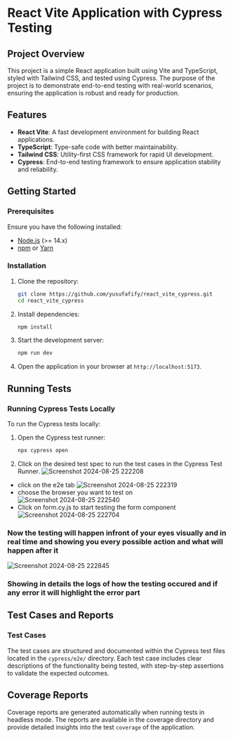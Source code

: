 # React Vite Application with Cypress Testing

## Project Overview

This project is a simple React application built using Vite and TypeScript, styled with Tailwind CSS, and tested using Cypress. The purpose of the project is to demonstrate end-to-end testing with real-world scenarios, ensuring the application is robust and ready for production.

## Features

- **React Vite**: A fast development environment for building React applications.
- **TypeScript**: Type-safe code with better maintainability.
- **Tailwind CSS**: Utility-first CSS framework for rapid UI development.
- **Cypress**: End-to-end testing framework to ensure application stability and reliability.

## Getting Started

### Prerequisites

Ensure you have the following installed:

- [Node.js](https://nodejs.org/) (>= 14.x)
- [npm](https://www.npmjs.com/) or [Yarn](https://yarnpkg.com/)

### Installation

1. Clone the repository:
    ```bash
    git clone https://github.com/yusufafify/react_vite_cypress.git
    cd react_vite_cypress
    ```

2. Install dependencies:
    ```bash
    npm install
    ```

3. Start the development server:
    ```bash
    npm run dev
    ```

4. Open the application in your browser at `http://localhost:5173`.

## Running Tests

### Running Cypress Tests Locally

To run the Cypress tests locally:

1. Open the Cypress test runner:
    ```bash
    npx cypress open
    ```

2. Click on the desired test spec to run the test cases in the Cypress Test Runner.
![Screenshot 2024-08-25 222208](https://github.com/user-attachments/assets/1eae4483-4a86-43a5-8f92-f468feaf181b)
- click on the e2e tab
![Screenshot 2024-08-25 222319](https://github.com/user-attachments/assets/f794e3cb-be2f-44bc-a22e-ab516440a68d)
- choose the browser you want to test on
![Screenshot 2024-08-25 222540](https://github.com/user-attachments/assets/1c9a4ad7-418a-476d-bd65-9919ac5f668e)
- Click on form.cy.js to start testing the form component
![Screenshot 2024-08-25 222704](https://github.com/user-attachments/assets/657cf9a1-46d0-456b-9662-b5e53c74a262)
### Now the testing will happen infront of your eyes visually and in real time and showing you every possible action and what will happen after it 
![Screenshot 2024-08-25 222845](https://github.com/user-attachments/assets/7b152008-ec65-4e2a-87b0-809d7ad4ca4f)
### Showing in details the logs of how the testing occured and if any error it will highlight the error part


## Test Cases and Reports
### Test Cases
The test cases are structured and documented within the Cypress test files located in the `cypress/e2e/` directory. Each test case includes clear descriptions of the functionality being tested, with step-by-step assertions to validate the expected outcomes.

## Coverage Reports
Coverage reports are generated automatically when running tests in headless mode. The reports are available in the coverage directory and provide detailed insights into the test `coverage` of the application.

